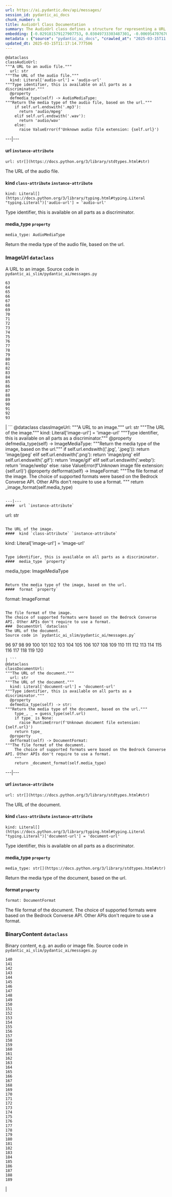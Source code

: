 ```yaml
---
url: https://ai.pydantic.dev/api/messages/
session_id: pydantic_ai_docs
chunk_number: 6
title: AudioUrl Class Documentation
summary: The AudioUrl class defines a structure for representing a URL to an audio file. It includes properties for the URL, a type identifier ('audio-url'), and a method to determine the media type based on the file extension (supports '.mp3' and '.wav').
embedding: [-0.029181579127907753, 0.03049733303487301, -0.00695470767095685, -0.027701353654265404, 0.057517312467098236, 0.030215386301279068, -0.025868693366646767, -0.021475009620189667, -0.02608015388250351, -0.02955750748515129, 0.0131575558334589, -0.0350319929420948, 0.006696255877614021, -0.05093853548169136, -0.04158727452158928, 0.01992429792881012, -0.023801077157258987, 0.0131927989423275, 0.04125833511352539, 0.017198804765939713, 0.027630865573883057, -0.006261586677283049, -0.006402560509741306, 0.024435460567474365, 0.01616499572992325, -0.019442638382315636, -0.009016449563205242, 0.03301136568188667, 0.015107693150639534, 0.004055934026837349, 0.019172437489032745, -0.019806820899248123, -0.01056716125458479, 0.005870971828699112, -0.04506462812423706, -0.006989951245486736, -0.009028197266161442, -0.01373319886624813, 0.013228042051196098, -0.016764136031270027, -0.037593014538288116, -0.07861639559268951, 0.020077019929885864, -0.04630989581346512, -0.06940610706806183, 0.007195537909865379, 0.0020514626521617174, 0.06254538148641586, 0.032658930867910385, 0.022966982796788216, -0.04276205599308014, 0.03272942081093788, -0.010749252513051033, -0.0008216129499487579, -0.04233913496136665, -0.0038650319911539555, -0.03662969544529915, 0.04995172098278999, -0.03364574909210205, -0.08265764266252518, 0.042950019240379333, 0.020100515335798264, 0.011395382694900036, 0.031225698068737984, -0.0034186148550361395, -0.017962412908673286, -0.027066970244050026, 0.005906214937567711, -0.008258715271949768, -0.03780447691679001, 0.07382328063249588, 0.0278188306838274, -0.044054314494132996, -0.01114280428737402, 0.0016417574370279908, -0.02986295148730278, -0.05450987070798874, 0.036418233066797256, -0.009797679260373116, -0.06559981405735016, 0.008393815718591213, 0.05775227025151253, -0.0351494699716568, 0.016799379140138626, -0.007600837852805853, -0.005245400592684746, -0.03359875828027725, 0.014167867600917816, -0.016505682840943336, -0.02490537241101265, -0.05093853548169136, 0.0023466264829039574, -0.034350618720054626, 0.008258715271949768, 0.01553061418235302, 0.008117741905152798, -0.0030984869226813316, 0.008957711048424244, -0.0025213751941919327, 0.005988449789583683, 0.005025128833949566, -0.0047461180947721004, -0.04304400086402893, 0.016317717730998993, 0.02049994096159935, -0.03343428671360016, 0.05582562834024429, -0.028194760903716087, -0.04802507534623146, -0.028876135125756264, -0.08716880530118942, -0.0026344479992985725, 0.007976767607033253, 0.046873789280653, -0.02398904226720333, -0.0065141646191477776, -0.024153511971235275, 0.01054953970015049, -0.006449551787227392, 0.0087814936414361, -0.07950922846794128, -0.02017100155353546, 0.03249446302652359, -0.016047518700361252, 0.027936309576034546, -0.022732026875019073, -0.0018855247180908918, -0.022649791091680527, -0.07476311177015305, -0.05117349326610565, 0.038532841950654984, 0.03279990702867508, 0.016470439732074738, -0.06964106112718582, 0.022426582872867584, -0.008611150085926056, -0.032940879464149475, -0.0009354199282824993, -0.04854198172688484, 0.053992968052625656, 0.046709321439266205, -0.03632425144314766, 0.01639995351433754, 0.040788423269987106, -0.018326595425605774, 0.019407393410801888, -0.03620677441358566, -0.009921032004058361, -0.0026726284995675087, 0.009721319191157818, -0.007724189665168524, 0.03139016777276993, -0.012793373316526413, -0.0021601298358291388, -0.0219331756234169, -0.005224841646850109, 0.06292130798101425, 0.06301528960466385, -0.012546668760478497, -0.029933437705039978, 0.0024141764733940363, -0.014179615303874016, 0.00248319492675364, -0.005715312901884317, -0.008123615756630898, -0.026409093290567398, 0.04003656283020973, -0.02315494790673256, -0.031178707256913185, -0.02488187700510025, -0.010185357183218002, 0.021745210513472557, -0.020358966663479805, -0.011230912990868092, 0.01549537107348442, -0.035595886409282684, 0.008575906977057457, -0.027278432622551918, -0.013921163976192474, -0.0233899038285017, 0.04849499091506004, 0.0051249852403998375, -0.03959014266729355, -0.006725625600665808, 0.0062204692512750626, -0.031766097992658615, -0.0013040077174082398, 0.0026300426106899977, -0.018632037565112114, 0.06207546591758728, 0.023260679095983505, 0.029346046969294548, 3.7773133954033256e-06, 0.036441728472709656, 0.0131810512393713, 0.009879914112389088, 0.03756951913237572, -0.05084455385804176, 0.03571336343884468, 0.00936301052570343, 0.008570033125579357, 0.04043598845601082, -0.000655307958368212, 0.0012849174672737718, -0.007054564077407122, -0.062216442078351974, -0.009727193042635918, 0.0022482385393232107, -0.037005625665187836, 0.0234368946403265, 0.015471875667572021, -0.040318507701158524, -0.008223472163081169, -0.011976899579167366, -0.03359875828027725, 0.004608081188052893, -0.014438067562878132, 0.031225698068737984, 0.03578385338187218, 0.008499545976519585, 0.02257930487394333, 0.04071793332695961, 0.036700181663036346, -0.027066970244050026, -0.011501112952828407, -0.018232611939311028, -0.042950019240379333, -0.0351964607834816, -0.007970893755555153, 0.019266420975327492, 0.022179879248142242, 0.005324698053300381, -0.003956077620387077, -0.0175629872828722, 0.02138102799654007, -0.026738032698631287, 0.01038507092744112, -0.003539029974490404, 0.006173477973788977, -0.020335471257567406, -0.0032864517997950315, -0.005045687314122915, -0.01605926640331745, 0.07556196302175522, -0.006749121006578207, 0.016881613060832024, 0.007518603000789881, -0.05981988459825516, 0.02751338854432106, 0.058128200471401215, 0.036700181663036346, -0.016446944326162338, 0.005894467234611511, 0.009280775673687458, -0.01930166408419609, -0.02021799422800541, -0.054556865245103836, 0.024200502783060074, 0.023483887314796448, 0.02669104002416134, -0.0009853481315076351, -0.00474905502051115, -0.015906544402241707, -0.009774183854460716, 0.03836837038397789, -0.04327895864844322, 0.005336446221917868, 0.018079889938235283, -0.004055934026837349, -0.06611671298742294, -0.01990080252289772, -0.0012342550326138735, 0.031484149396419525, 0.0006644859095104039, -0.03623026981949806, -0.014285345561802387, 0.005912089254707098, 0.029980430379509926, -0.015706831589341164, -0.002113138558343053, -0.006226343102753162, 0.03251795843243599, -0.017797943204641342, 0.0675734430551529, -0.03432712331414223, 0.019395645707845688, 0.013862424530088902, -0.003233586670830846, -0.013451251201331615, -0.024130016565322876, -0.0057211872190237045, -0.027160953730344772, -0.0015066575724631548, -0.059584930539131165, -0.041963204741477966, 0.013028329238295555, 0.032024551182985306, -0.028805648908019066, 0.021204810589551926, -0.007289520464837551, 0.046662330627441406, -0.007260151207447052, 0.012217730283737183, 0.01842057704925537, -0.016517430543899536, 0.05888006091117859, 0.024717407301068306, 0.021498505026102066, 0.03571336343884468, -0.024083025753498077, 0.01260540820658207, -0.000806193973403424, -0.04623940959572792, -0.021263549104332924, -0.043795861303806305, -0.032376985996961594, 0.04910587519407272, 0.012934346683323383, -0.003539029974490404, 0.010238222777843475, 0.010420314036309719, 0.035219956189394, 0.03477353975176811, 0.01272288616746664, -0.006067747715860605, 0.029346046969294548, -0.07067486643791199, 0.014896232634782791, -0.027959804981946945, -0.08270463347434998, -0.021439766511321068, -0.016775883734226227, 0.01214724313467741, 0.011882917024195194, 0.01872602105140686, 0.002759268507361412, 0.00520134624093771, 0.03458557277917862, -0.0556376613676548, 0.02610364928841591, -0.027160953730344772, -0.015883048996329308, -0.026832014322280884, 0.04250360280275345, -0.021568993106484413, -0.04069443792104721, -0.016799379140138626, 0.054885800927877426, -0.023225434124469757, 0.012417443096637726, -0.02256755717098713, 0.010743378661572933, 0.018561551347374916, 0.07509204745292664, -0.029627995565533638, -0.01818562112748623, -0.015048953704535961, -0.05939696356654167, -0.05150243267416954, -0.008875476196408272, -0.05032765120267868, -0.0009515731944702566, -0.020676158368587494, -0.01872602105140686, -0.03446809574961662, -0.004637450911104679, 0.0002839667722582817, -0.018314847722649574, 0.019501376897096634, -0.022414835169911385, -0.0307792816311121, 0.008405563421547413, 0.03780447691679001, -0.0071133035235106945, -0.017410265281796455, 0.002174814697355032, -0.0409998819231987, 0.027419405058026314, -0.030967246741056442, 0.039120230823755264, 0.020958106964826584, 0.034115660935640335, 0.0034685430582612753, -0.02866467460989952, 0.01274638157337904, 0.031225698068737984, 0.017210552468895912, 0.007589090149849653, -0.017069578170776367, 0.029040604829788208, 0.017786195501685143, 0.0018018215196207166, -0.023225434124469757, -0.005377563182264566, 0.0139094153419137, 0.007307142484933138, -0.03016839548945427, 0.017915422096848488, 0.012452686205506325, -0.020687906071543694, 0.0022966982796788216, -0.01378018967807293, 0.021204810589551926, -0.006296830251812935, -0.016235483810305595, 0.01259366050362587, 0.04558153077960014, 0.015401388518512249, 0.002217400586232543, 0.013921163976192474, 0.015930039808154106, 0.03392769768834114, 0.004931146278977394, -0.020100515335798264, 0.03141366317868233, -0.0033070105127990246, 0.010073753073811531, -0.01674063876271248, 0.026832014322280884, 0.009780057705938816, 0.022179879248142242, -0.017480751499533653, -0.03369273990392685, -0.01876126416027546, 0.004737307317554951, 0.05183136835694313, 0.052818186581134796, -0.04452422633767128, 0.05154942348599434, -0.06334423273801804, -0.004572838079184294, 0.0023877439089119434, 0.04511161893606186, -0.021850939840078354, 0.02546926774084568, -0.010455557145178318, -0.04541706293821335, 0.03926120698451996, -0.011724322102963924, 0.00519840931519866, 0.015095945447683334, -0.011512860655784607, -0.009674327448010445, 0.03973111882805824, -0.02021799422800541, 0.02605665847659111, 0.040553465485572815, 3.0539737053913996e-05, 0.051972344517707825, -0.05357004702091217, 0.023930303752422333, 0.01202389132231474, -0.05878607928752899, -0.0054304287768900394, -0.0012878545094281435, -0.01375669427216053, 0.0323064960539341, -0.0012232414446771145, 0.003973699174821377, -0.06954707950353622, 0.01491972804069519, 0.013956407085061073, 0.009081062860786915, -0.011301400139927864, -0.03334030508995056, -0.05422792583703995, 0.0023011036682873964, 0.0008825547993183136, 0.009157423861324787, -0.05977289378643036, 0.042926523834466934, 0.027795335277915, 0.046121932566165924, -0.008434932678937912, -0.004928209353238344, -0.05794023349881172, 0.050750572234392166, -0.010338079184293747, -0.01228821650147438, 0.015072450041770935, 0.007665450684726238, -0.04652135819196701, -0.02866467460989952, -0.02134578488767147, -0.05526173114776611, 0.03428013250231743, 0.007459864020347595, -0.0008274868596345186, 0.039143726229667664, -0.046403877437114716, -0.04233913496136665, -0.002826818497851491, 0.027066970244050026, -0.01096071396023035, 0.0008891629404388368, 0.002829755423590541, -0.03724057972431183, -0.020652662962675095, 0.010003266856074333, -0.043161481618881226, 0.01958361081779003, -0.018056394532322884, 0.021005097776651382, 0.02662055380642414, 0.045769497752189636, -0.010901974514126778, -0.018491065129637718, 0.008006137795746326, 0.008722754195332527, 0.05624854937195778, -0.014308841899037361, 0.012440938502550125, 0.0351494699716568, 0.026738032698631287, 0.021240053698420525, -0.0007525945547968149, 0.02162773162126541, 0.027325423434376717, -0.02077014185488224, 0.023542625829577446, -0.018303100019693375, -0.022743774577975273, 0.0009912220994010568, -0.029040604829788208, -0.02403603494167328, 0.0138976676389575, -0.008446680381894112, -0.04372537508606911, -0.003917897120118141, -0.017903674393892288, 0.0322830006480217, -0.0013385169440880418, 0.03049733303487301, -0.006067747715860605, -0.04600445181131363, -0.0034009930677711964, 0.0005165368202142417, -0.026573562994599342, 0.02282600849866867, -0.02427099086344242, -0.012382199056446552, 0.00694295996800065, -0.021322287619113922, 0.004329070448875427, 0.0087932413443923, 0.03930819779634476, -0.006666886154562235, -0.0042791422456502914, 0.00938063208013773, -0.006114738993346691, 0.03836837038397789, -0.016176745295524597, 0.04130532592535019, -0.056060582399368286, -0.017198804765939713, 0.027066970244050026, 0.02990994229912758, -0.017093073576688766, -0.01810338720679283, 0.023213686421513557, 0.02226211316883564, -0.04849499091506004, 0.021428018808364868, 0.05422792583703995, -0.04017753526568413, 0.032635435461997986, 0.03016839548945427, -0.010044383816421032, -0.0048724072985351086, -5.405831689131446e-05, 0.012981338426470757, -0.02720794454216957, -0.0029266749043017626, 0.003386308439075947, 0.003430362557992339, -0.01421485934406519, 0.00996214896440506, -0.030074412003159523, -0.03049733303487301, 0.029087595641613007, -0.03836837038397789, -0.018079889938235283, 0.008664015680551529, 0.020652662962675095, -0.036770667880773544, 0.03832137957215309, 0.020253237336874008, -0.02835923060774803, 0.004067681729793549, 0.010308709926903248, 0.012417443096637726, 0.03900275379419327, 0.025986172258853912, -0.011454122141003609, 0.00657877791672945, -0.00936301052570343, 0.03183658421039581, 0.023049216717481613, -0.048119060695171356, 0.03928470239043236, -0.01329852920025587, -0.022720279172062874, -0.05497978627681732, 0.026808518916368484, 0.010097249411046505, 0.0007606711587868631, 0.024224000051617622, 0.008634645491838455, -0.056906428188085556, -0.012370451353490353, -0.015283910557627678, 0.0009713976178318262, -0.0009280775557272136, -0.028312239795923233, -0.012523173354566097, 0.016200240701436996, -0.043208472430706024, 0.042879533022642136, 0.004020690452307463, -0.05991386994719505, -0.003342254087328911, -0.007283646613359451, 0.018514560535550117, 0.014708267524838448, -0.02459993027150631, 0.017457256093621254, -0.03420964255928993, -0.023589616641402245, -0.016822874546051025, 0.054274916648864746, 0.015718579292297363, 0.024670416489243507, 0.0409998819231987, 7.654436922166497e-05, 0.007688946556299925, 0.024130016565322876, -0.0189962200820446, -0.008464301936328411, 0.002198310336098075, -0.00821759831160307, -0.0019574800971895456, 0.07053389400243759, 0.046380382031202316, 0.014273597858846188, -0.0066903820261359215, -0.020605672150850296, -0.026550067588686943, -0.012981338426470757, 0.00892834085971117, -0.006907716393470764, 0.002240896224975586, -0.01904321275651455, -0.003885590471327305, -0.00014602170267608017, 0.026456084102392197, -0.009321892634034157, -0.042903028428554535, -0.00016290918574668467, -0.03460906818509102, 0.034421104937791824, -0.04074142873287201, -0.004226277116686106, 0.011759565211832523, -0.027043474838137627, 0.0003371990751475096, 0.014849240891635418, 0.03249446302652359, 0.01053779199719429, -0.020429454743862152, 0.010320457629859447, -0.026503076776862144, 0.016587918624281883, 0.047602154314517975, 0.017375022172927856, 0.025939181447029114, -0.03479703515768051, 0.02810077928006649, -0.000609785143751651, -0.014179615303874016, 0.022320853546261787, -0.01421485934406519, -0.002907584886997938, -0.048776935786008835, -0.002710808767005801, 0.020922861993312836, -0.060712721198797226, 0.0036418233066797256, 0.030285872519016266, 0.005979639012366533, 0.05206632614135742, -0.015859553590416908, -0.021897930651903152, -0.02866467460989952, 0.00016134892939589918, 0.015037206001579762, 0.05418093502521515, -0.037616509944200516, -0.02459993027150631, 0.0005139670101925731, -0.043772365897893906, -0.032682426273822784, -0.020746644586324692, -0.03684115409851074, 0.00249494262970984, 0.009468740783631802, -0.020253237336874008, -0.014532050117850304, -0.0131693035364151, 0.026526572182774544, -0.016916856169700623, -0.007242529187351465, 0.0007195537909865379, -0.009433497674763203, 0.02255580946803093, -0.00613823439925909, -0.02955750748515129, 0.013051824644207954, 0.007254277355968952, -0.008023759350180626, -0.018972724676132202, -0.0071896640583872795, -0.003268830245360732, -0.017410265281796455, -0.013521737419068813, 0.017985908314585686, 0.002644727472215891, -0.029651490971446037, 0.016846369951963425, -0.020358966663479805, -0.002113138558343053, -0.03724057972431183, -0.014649528078734875, -0.011242661625146866, 0.008094246499240398, -0.022955235093832016, -0.0009346856968477368, -0.057846251875162125, 0.041117358952760696, -0.011612717062234879, 0.021745210513472557, 0.02313145250082016, 0.01726929098367691, 0.025610242038965225, -0.018667282536625862, -0.012440938502550125, 0.011859421618282795, -0.025821702554821968, 0.008840232156217098, -0.06663361936807632, 0.014238354749977589, -0.010573036037385464, 0.007295394781976938, -0.0263386070728302, -0.03134317696094513, 0.0030838020611554384, -0.006191099528223276, 0.007865163497626781, 0.02544577233493328, -0.0072014122270047665, 0.002402428537607193, -0.01554236188530922, 0.01672889105975628, -0.02459993027150631, -0.006337947212159634, -0.01155397854745388, -0.020358966663479805, 0.003268830245360732, 0.005069183185696602, 0.0069840773940086365, 0.012534921057522297, -0.02697298862040043, -0.006661012303084135, -0.014978467486798763, 0.019736332818865776, 0.01816212572157383, -0.006273334380239248, 0.02748989313840866, -0.0263386070728302, -0.003744616871699691, 0.006196973845362663, -0.0020294354762881994, -0.001120448112487793, 0.004047123249620199, -0.0049928221851587296, 0.04915286600589752, 0.03014490008354187, -0.03343428671360016, -0.013087068684399128, -0.039684128016233444, -0.007688946556299925, -0.04219815880060196, 0.006643390748649836, 0.01845582015812397, -0.009727193042635918, 0.022332601249217987, 0.015577605925500393, 0.01435583271086216, -0.0907871350646019, -0.04532307758927345, 0.04003656283020973, -0.012264721095561981, 0.019090203568339348, -0.014461562968790531, 0.0033804343547672033, 0.014978467486798763, 0.019548367708921432, -0.04598095640540123, 0.007512729149311781, -0.010702261701226234, 0.01611800491809845, -0.00259920465759933, 0.04208068177103996, 0.010349826887249947, 0.03771049529314041, -0.009456993080675602, 0.07109779119491577, -0.012534921057522297, -0.011371887288987637, -0.0035302191972732544, 0.020006533712148666, 0.0044054314494132996, 0.01958361081779003, -0.0033804343547672033, 0.01448505837470293, 0.005403995979577303, 0.048776935786008835, -0.02402428723871708, 0.011965151876211166, -0.020934609696269035, 0.0007584684644825757, 0.041140858083963394, -0.009691949002444744, -0.003251208458095789, 0.02901710942387581, 0.007583216298371553, 0.038838282227516174, -0.014708267524838448, 0.027677858248353004, -0.013827181421220303, 0.004193970933556557, -0.02723143994808197, -0.006056000012904406, -0.006044251844286919, -0.008869602344930172, 0.015142936259508133, 0.0005227778456173837, 0.004828352946788073, 0.0031983433291316032, -0.02161598391830921, -0.010573036037385464, -0.0015110629610717297, 0.018068142235279083, 0.025845197960734367, -0.05770527943968773, -0.02751338854432106, -0.013404259458184242, 0.012640651315450668, -0.0049193985760211945, -0.007847541943192482, -0.0005448050214909017, 0.00012812463683076203, 0.012887355871498585, -0.00833507627248764, 0.004420116078108549, 0.007271898910403252, -0.00289436848834157, -0.005580213386565447, 0.018913986161351204, -0.00936301052570343, 0.01582431048154831, 0.022720279172062874, 0.0024567623622715473, 0.02457643300294876, 0.02401253767311573, 0.004922335501760244, -0.014673023484647274, -0.019383898004889488, 0.05493279546499252, -0.0322360098361969, -0.019560115411877632, 0.0321655236184597, -0.017445508390665054, 0.003503786399960518, 0.03282340243458748, -0.023648357018828392, -0.013427754864096642, 0.028899630531668663, 0.0323299914598465, 0.04325546324253082, -0.01554236188530922, -0.030356360599398613, -0.0615585632622242, -0.018913986161351204, 0.005856286734342575, -0.015471875667572021, 0.03893226757645607, -0.039942577481269836, 0.015107693150639534, -0.01333377230912447, -0.040576960891485214, -0.02252056635916233, 0.0014192832168191671, 0.011377761140465736, -0.004810731392353773, -0.019113698974251747, -0.00818235520273447, -0.014109128154814243, 0.008164732716977596, 0.011982773430645466, -0.011959278024733067, 0.013098816387355328, -0.027043474838137627, 0.016928603872656822, 0.06893619149923325, 0.021897930651903152, -0.03040335141122341, 0.015154683962464333, -0.01847931742668152, 0.022121140733361244, 0.020946357399225235, 0.01436758041381836, -0.029651490971446037, 0.009891661815345287, -0.01960710622370243, -0.013451251201331615, -0.03019189089536667, -0.017198804765939713, 0.023801077157258987, 0.022074148058891296, -0.03540792316198349, 0.008152985014021397, 0.012875608168542385, -0.020558679476380348, 0.005086804740130901, -0.027936309576034546, -0.04858897253870964, -0.03886178135871887, -0.009991518221795559, -0.0068959686905145645, 0.014414572156965733, -0.005101489834487438, -0.032048046588897705, 0.05822218209505081, -0.006185225676745176, 0.011724322102963924, 0.01155397854745388, -0.04508812353014946, -0.01493147574365139, -0.01436758041381836, -0.021451514214277267, 0.03343428671360016, -0.005389311350882053, 0.03428013250231743, -0.01582431048154831, -0.026855509728193283, 0.020429454743862152, 0.05737634003162384, -0.002829755423590541, 0.02140452340245247, -0.00635556923225522, -0.008470176719129086, 0.02662055380642414, 0.014226607047021389, -0.013721450231969357, -0.008634645491838455, -0.020723149180412292, 0.009010575711727142, 0.026996484026312828, 0.014720015227794647, 0.06616370379924774, 0.0175982303917408, 0.022391339763998985, 0.03014490008354187, 0.04043598845601082, -0.016752388328313828, 0.015201675705611706, 0.02988644689321518, 0.001904614851810038, -0.01812688261270523, -0.0023025721311569214, -0.00016024756769184023, 0.07100380957126617, 0.012370451353490353, 0.016893360763788223, -0.011048821732401848, -0.005597834940999746, 0.014026894234120846, 0.038203902542591095, 0.0321185328066349, 0.007994390092790127, 0.001401661429554224, -0.008446680381894112, 0.0006780693074688315, 0.05512075871229172, 0.00474905502051115, 0.013580476865172386, 0.03902624920010567, 0.013040076941251755, 0.03103773295879364, -0.0008377662161365151, 0.0007503918022848666, -0.007829920388758183, 0.010943091474473476, -0.03272942081093788, 0.057235367596149445, 0.015201675705611706, 0.009333641268312931, -0.036700181663036346, -0.014543797820806503, 0.00038731086533516645, 0.004725559614598751, -0.015765570104122162, 0.031178707256913185, -0.011418878100812435, -0.014708267524838448, -0.009298397228121758, -0.030003925785422325, 0.005542032886296511, -0.008100120350718498, -0.056342530995607376, 0.017445508390665054, 0.002239427762106061, 0.005542032886296511, 0.014860988594591618, 0.0066022733226418495, 0.04708525165915489, -0.010373322293162346, -0.005944395437836647, -0.012840364128351212, -0.02434147708117962, 0.004117609933018684, 0.026714537292718887, -0.021522000432014465, -0.001469211420044303, -0.006737373303622007, 0.030967246741056442, 0.015753822401165962, 0.01258191280066967, 0.02603316307067871, -0.002536060055717826, -0.04802507534623146, 0.005674195941537619, 0.034068670123815536, 0.021486757323145866, 0.020852375775575638, 0.004713811911642551, -0.024083025753498077, 0.015612849034368992, 0.0007423151982948184, 0.014261850155889988, 0.005424554459750652, 0.029134586453437805, -0.0034450474195182323, -0.023906808346509933, -0.010743378661572933, -0.021850939840078354, 0.04840100556612015, 0.00892834085971117, 0.024130016565322876, 0.005148481111973524, 0.008476050570607185, -0.00788865890353918, -0.0008238157024607062, -0.02805378846824169, 0.006672760006040335, -0.0057123759761452675, 0.06231042370200157, -0.03334030508995056, 0.01607101410627365, 0.010443809442222118, 0.0076125855557620525, 0.019407393410801888, -0.005395185202360153, -0.0042762053199112415, 0.007965019904077053, 0.005638952367007732, -0.025398781523108482, -0.026479579508304596, -0.003204217180609703, 0.020640915259718895, -0.022121140733361244, 0.015295658260583878, 0.00019530746794771403, -0.025915684178471565, -0.013627467676997185, 0.005665384698659182, 0.015683336183428764, 0.0007357070571742952, 0.022602800279855728, 0.008734501898288727, -0.03019189089536667, -9.283528925152496e-05, 0.005806358531117439, 0.006349695380777121, 0.01551886647939682, 0.01605926640331745, -0.03402167931199074, 0.009850544854998589, 0.009139802306890488, 0.02838272601366043, 0.01609450951218605, -0.007636081427335739, 0.0010697855614125729, -0.025633737444877625, -0.02925206534564495, -0.024529442191123962, 0.02455293759703636, 0.0022555808536708355, -0.011019452475011349, 0.007665450684726238, -0.008059002459049225, 0.01610625721514225, 0.031460653990507126, -0.03984859585762024, -0.012476181611418724, 0.009292523376643658, -0.0138859199360013, 0.01553061418235302, 0.025304798036813736, -0.008734501898288727, -0.0002839667722582817, 0.04544055834412575, 0.0029971618205308914, -0.010208853520452976, -0.007295394781976938, 0.012487930245697498, -0.0011373355519026518, 0.0068078599870204926, -0.04123483970761299, 0.015072450041770935, 0.05098552629351616, -0.04165776073932648, 0.006402560509741306, -0.03449159115552902, 0.00031719106482341886, -0.0010771279921755195, -0.0053746262565255165, 0.00496638985350728, -0.038462355732917786, -0.0008759465999901295, 0.008434932678937912, -0.018021151423454285, -0.045534539967775345, -0.016834622249007225, 0.040811918675899506, 0.02253231406211853, -0.014649528078734875, 0.06663361936807632, 0.018220864236354828, 0.03301136568188667, -0.0077418116852641106, 0.004067681729793549, -0.006226343102753162, 0.011894664727151394, 0.014120876789093018, -0.03019189089536667, -0.00938650593161583, -0.039143726229667664, 0.01581256277859211, -0.012065008282661438, 0.002421518787741661, 0.01669364795088768, -0.011230912990868092, 0.00657877791672945, 0.009034071117639542, 0.032987870275974274, 0.01611800491809845, 0.001274638227187097, 0.023589616641402245, -0.0064730471931397915, -0.023848069831728935, 0.0020015344489365816, -0.01636471040546894, 0.00358308432623744, 0.0033510648645460606, 0.009791805408895016, -0.014062137342989445, -0.001616793335415423, 0.014461562968790531, 0.027395909652113914, 0.005644826218485832, -0.031766097992658615, -0.021557245403528214, 0.011465869843959808, -0.04067094251513481, -0.0062674605287611485, 0.006801986135542393, 0.044030819088220596, 0.020582176744937897, -0.005456861108541489, -0.0009992987615987659, -0.010420314036309719, 0.011724322102963924, -0.006149982567876577, -0.0175982303917408, 0.004649198614060879, 0.019524872303009033, 0.023906808346509933, 0.0032864517997950315, -0.005483293905854225, 0.024200502783060074, -0.020664410665631294, -0.01537789311259985, 9.168804535875097e-05, -0.009868166409432888, -0.023495635017752647, 0.004925272427499294, -0.046756312251091, 0.035525400191545486, 0.019101951271295547, 0.022450078278779984, 0.018538055941462517, -0.010426187887787819, -0.024505946785211563, -0.06310927122831345, -0.019759828224778175, 0.021580740809440613, -0.005932647734880447, 0.02051168866455555, -0.006661012303084135, -0.016752388328313828, -0.016047518700361252, 0.019501376897096634, -0.01171257346868515, -0.030544325709342957, 0.011794808320701122, 0.029510516673326492, -0.018643785268068314, -0.008599402382969856, -0.01615324802696705, 0.052254293113946915, -0.05084455385804176, -0.022426582872867584, -0.00519840931519866, -0.047014765441417694, -0.042668070644140244, 0.014896232634782791, 0.0032570823095738888, 0.009926905855536461, 0.0022996352054178715, 0.031460653990507126, 0.010185357183218002, 0.023049216717481613, -0.01110168732702732, -0.0027871697675436735, 0.015589353628456593, 0.03197756037116051, 0.018397081643342972, 0.013075320981442928, -0.03540792316198349, 0.03639473766088486, -0.0012327865697443485, 0.009721319191157818, -0.016258979216217995, -0.019748080521821976, -0.032682426273822784, 0.009738940745592117, 0.018667282536625862, 0.014426319859921932, 0.0003621631767600775, -0.009592092595994473, 0.032353490591049194, -0.005092678591609001, -0.05653049796819687, 0.013380764052271843, -0.03188357502222061, -0.039402179419994354, 0.02307271398603916, -0.01111343502998352, -0.006572903599590063, -0.002577177481725812, -0.006496543064713478, 0.04748467728495598, 0.0029531074687838554, -0.02022974193096161, -0.021592488512396812, 0.01615324802696705, 0.02168647013604641, -0.0024802580010145903, -0.021334035322070122, -0.031460653990507126, -0.0024347351863980293, 0.0041146730072796345, -0.005310013424605131, -0.020699653774499893, -0.03188357502222061, 0.00474905502051115, 0.00694295996800065, 0.007348259910941124, 0.019383898004889488, 0.018937481567263603, 0.027137458324432373, -0.010320457629859447, 0.003856220981106162, 0.016611414030194283, -0.01845582015812397, -0.0035507776774466038, -0.007195537909865379, -0.023824574425816536, -0.012029765173792839, 0.015095945447683334, -0.01171844732016325, -0.00891071930527687, 0.0277718398720026, -0.025962676852941513, -0.056342530995607376, -0.015730326995253563, 0.039355188608169556, 0.002123418031260371, 0.0010022356873378158, 0.0041587273590266705, -0.0003375661908648908, 0.03902624920010567, 0.01258191280066967, -0.03627726063132286, 0.026456084102392197, 0.0037945450749248266, -0.012781625613570213, -0.03155463561415672, -0.015095945447683334, 0.05450987070798874, -0.011295526288449764, -0.01169495191425085, 0.006702129729092121, -0.009791805408895016, -0.01433233730494976, -0.002867935923859477, -0.015072450041770935, 0.0022776080295443535, 0.01214724313467741, -0.000655307958368212, -0.005139669869095087, 0.03160163015127182, -0.009680201299488544, -0.011900538578629494, -0.006443677935749292, -0.029064100235700607, 0.01378018967807293, -0.005448050331324339, 0.009321892634034157, -0.011941656470298767, 0.012887355871498585, 0.006490669213235378, -0.0025228436570614576, 0.021733462810516357, 0.021251801401376724, -0.01331027690321207, -0.014238354749977589, 0.010056131519377232, -0.0009970959508791566, -0.010437935590744019, 0.034726548939943314, -0.01054366584867239, -0.009738940745592117, 0.042668070644140244, 0.02723143994808197, 0.012769876979291439, -0.016587918624281883, 0.018913986161351204, 0.014132624492049217, 0.011213291436433792, 0.00394432945176959, 0.043795861303806305, -0.0060912431217730045, -0.004696189891546965, 0.007031068671494722, 0.008945963345468044, 0.022050652652978897, 0.007307142484933138, 0.027066970244050026, -0.01038507092744112, 0.017187057062983513, -0.018843498080968857, 0.013087068684399128, 0.004293827340006828, 0.007565594278275967, 0.023260679095983505, 0.023272426798939705, -0.028335735201835632, -0.0033657497260719538, -0.025351788848638535, 0.03301136568188667, -0.008094246499240398, -0.00740112503990531, -0.00035849199048243463, 0.0263151116669178, -0.017656968906521797, -0.011818304657936096, 0.030309367924928665, 0.0055479067377746105, 0.014684771187603474, -0.005016318056732416, -0.030215386301279068, 0.014050389640033245, 0.011736069805920124, -0.01421485934406519, 0.006132360547780991, 0.020981602370738983, 0.03284689784049988, 0.007453990168869495, -0.039378684014081955, 0.033175837248563766, -0.003906149184331298, -0.006056000012904406, -0.019806820899248123, 0.021886182948946953, -0.005365815479308367, -0.05183136835694313, -0.027748344466090202, 0.00996214896440506, -0.00997389666736126, 0.0025903936475515366, 0.00230991467833519, -0.015471875667572021, 0.01878475956618786, -0.057517312467098236, -0.0068078599870204926, 0.0175864826887846, -0.002427392639219761, -0.01052017044275999, 0.01960710622370243, -0.010285214520990849, 0.008276337757706642, 0.0037093732971698046, 0.0037563645746558905, 0.0009170639677904546, -0.023307669907808304, -0.0021204811055213213, -0.060430772602558136, -0.005133796017616987, -0.0009119243477471173, 0.006608147174119949, 0.0019222366390749812, -0.02134578488767147, 0.004690316040068865, 0.014849240891635418, 0.025939181447029114, 0.043795861303806305, -0.006790238432586193, 0.007336511742323637, -0.012405695393681526, 0.005806358531117439, 0.009791805408895016, 0.004314385820180178, 0.015424883924424648, -0.021204810589551926, -0.0033275692258030176, -0.04334944486618042, -0.020981602370738983, -0.0038709058426320553, 0.003897338407114148, -0.00042108583147637546, 0.03571336343884468, -0.010044383816421032, 0.03712310269474983, -0.04748467728495598, 0.007360007613897324, 0.018244359642267227, -0.022708531469106674, -0.009891661815345287, 0.013921163976192474, 0.025680728256702423, 0.02427099086344242, -0.009098684415221214, -0.027348918840289116, 0.013051824644207954, 0.03357526287436485, -0.010279339738190174, 0.014579040929675102, 0.023013973608613014, 0.006314451806247234, 0.024153511971235275, -0.021287044510245323, -0.03984859585762024, 0.021792201325297356, 0.020112263038754463, 0.0060912431217730045, 0.004690316040068865, 0.014966718852519989, 0.03308185189962387, -0.012358703650534153, 0.02873516082763672, -0.0020279670134186745, -0.011671456508338451, 0.042950019240379333, -0.00418515969067812, -0.004628640133887529, 0.0057123759761452675, -0.025633737444877625, 0.012217730283737183, -0.011530483141541481, 0.026174137368798256, 0.021604236215353012, -0.006502416916191578, -0.018796507269144058, 0.01964235119521618, -0.024999355897307396, 0.01227646879851818, 0.014179615303874016, 0.03865031898021698, -0.006872473284602165, 0.011095813475549221, 0.013134059496223927, -0.003967825323343277, -0.024811390787363052, -0.014402824454009533, 0.012229477986693382, -0.034162651747465134, 0.009016449563205242, -0.01878475956618786, 0.012957842089235783, -0.0526302233338356, 0.0015198738547042012, 0.03134317696094513, 0.006760868709534407, -0.013427754864096642, -0.009321892634034157, -0.0008113336516544223, 0.008822610601782799, 0.037663500756025314, -0.0025933305732905865, 0.01259366050362587, -0.026127146556973457, -0.022614547982811928, -0.009639084339141846, 0.026197632774710655, -0.033504776656627655, -0.0049193985760211945, 0.00318365846760571, 0.021475009620189667, -0.00555671751499176, 0.02551625855267048, -0.005685943644493818, -0.017351526767015457, -0.017786195501685143, -0.018808254972100258]
metadata : {"source": "pydantic_ai_docs", "crawled_at": "2025-03-15T11:17:14.777506", "url_path": "/api/messages/", "chunk_size": 4962}
updated_dt: 2025-03-15T11:17:14.777506
---
```

```
@dataclass
classAudioUrl:
"""A URL to an audio file."""
  url: str
"""The URL of the audio file."""
  kind: Literal['audio-url'] = 'audio-url'
"""Type identifier, this is available on all parts as a discriminator."""
  @property
  defmedia_type(self) -> AudioMediaType:
"""Return the media type of the audio file, based on the url."""
    if self.url.endswith('.mp3'):
      return 'audio/mpeg'
    elif self.url.endswith('.wav'):
      return 'audio/wav'
    else:
      raise ValueError(f'Unknown audio file extension: {self.url}')

```
  
---|---  
####  url `instance-attribute`
```
url: str[](https://docs.python.org/3/library/stdtypes.html#str)

```

The URL of the audio file.
####  kind `class-attribute` `instance-attribute`
```
kind: Literal[](https://docs.python.org/3/library/typing.html#typing.Literal "typing.Literal")['audio-url'] = 'audio-url'

```

Type identifier, this is available on all parts as a discriminator.
####  media_type `property`
```
media_type: AudioMediaType

```

Return the media type of the audio file, based on the url.
###  ImageUrl `dataclass`
A URL to an image.
Source code in `pydantic_ai_slim/pydantic_ai/messages.py`
```
63
64
65
66
67
68
69
70
71
72
73
74
75
76
77
78
79
80
81
82
83
84
85
86
87
88
89
90
91
92
93
```
| ```
@dataclass
classImageUrl:
"""A URL to an image."""
  url: str
"""The URL of the image."""
  kind: Literal['image-url'] = 'image-url'
"""Type identifier, this is available on all parts as a discriminator."""
  @property
  defmedia_type(self) -> ImageMediaType:
"""Return the media type of the image, based on the url."""
    if self.url.endswith(('.jpg', '.jpeg')):
      return 'image/jpeg'
    elif self.url.endswith('.png'):
      return 'image/png'
    elif self.url.endswith('.gif'):
      return 'image/gif'
    elif self.url.endswith('.webp'):
      return 'image/webp'
    else:
      raise ValueError(f'Unknown image file extension: {self.url}')
  @property
  defformat(self) -> ImageFormat:
"""The file format of the image.
    The choice of supported formats were based on the Bedrock Converse API. Other APIs don't require to use a format.
    """
    return _image_format(self.media_type)

```
  
---|---  
####  url `instance-attribute`
```
url: str[](https://docs.python.org/3/library/stdtypes.html#str)

```

The URL of the image.
####  kind `class-attribute` `instance-attribute`
```
kind: Literal[](https://docs.python.org/3/library/typing.html#typing.Literal "typing.Literal")['image-url'] = 'image-url'

```

Type identifier, this is available on all parts as a discriminator.
####  media_type `property`
```
media_type: ImageMediaType

```

Return the media type of the image, based on the url.
####  format `property`
```
format: ImageFormat

```

The file format of the image.
The choice of supported formats were based on the Bedrock Converse API. Other APIs don't require to use a format.
###  DocumentUrl `dataclass`
The URL of the document.
Source code in `pydantic_ai_slim/pydantic_ai/messages.py`
```
 96
 97
 98
 99
100
101
102
103
104
105
106
107
108
109
110
111
112
113
114
115
116
117
118
119
120
```
| ```
@dataclass
classDocumentUrl:
"""The URL of the document."""
  url: str
"""The URL of the document."""
  kind: Literal['document-url'] = 'document-url'
"""Type identifier, this is available on all parts as a discriminator."""
  @property
  defmedia_type(self) -> str:
"""Return the media type of the document, based on the url."""
    type_, _ = guess_type(self.url)
    if type_ is None:
      raise RuntimeError(f'Unknown document file extension: {self.url}')
    return type_
  @property
  defformat(self) -> DocumentFormat:
"""The file format of the document.
    The choice of supported formats were based on the Bedrock Converse API. Other APIs don't require to use a format.
    """
    return _document_format(self.media_type)

```
  
---|---  
####  url `instance-attribute`
```
url: str[](https://docs.python.org/3/library/stdtypes.html#str)

```

The URL of the document.
####  kind `class-attribute` `instance-attribute`
```
kind: Literal[](https://docs.python.org/3/library/typing.html#typing.Literal "typing.Literal")['document-url'] = 'document-url'

```

Type identifier, this is available on all parts as a discriminator.
####  media_type `property`
```
media_type: str[](https://docs.python.org/3/library/stdtypes.html#str)

```

Return the media type of the document, based on the url.
####  format `property`
```
format: DocumentFormat

```

The file format of the document.
The choice of supported formats were based on the Bedrock Converse API. Other APIs don't require to use a format.
###  BinaryContent `dataclass`
Binary content, e.g. an audio or image file.
Source code in `pydantic_ai_slim/pydantic_ai/messages.py`
```
140
141
142
143
144
145
146
147
148
149
150
151
152
153
154
155
156
157
158
159
160
161
162
163
164
165
166
167
168
169
170
171
172
173
174
175
176
177
178
179
180
181
182
183
184
185
186
187
188
189
```
|